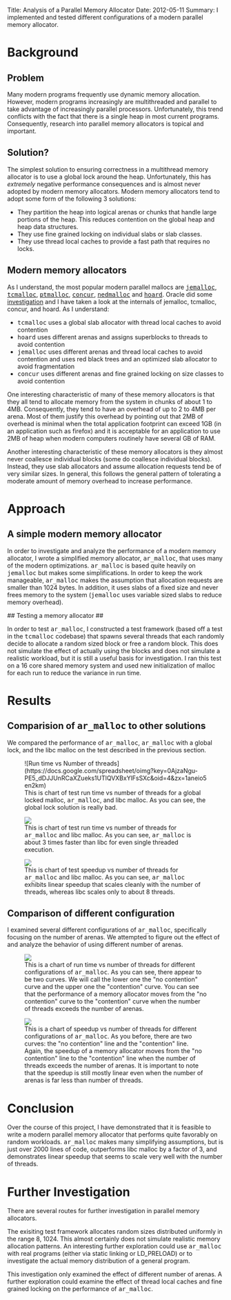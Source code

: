Title: Analysis of a Parallel Memory Allocator
Date: 2012-05-11
Summary: I implemented and tested different configurations of a modern parallel memory allocator.

# Background #
## Problem ##
Many modern programs frequently use dynamic memory allocation. However, modern
programs increasingly are multithreaded and parallel to take advantage of
increasingly parallel processors. Unfortunately, this trend conflicts with the
fact that there is a single heap in most current programs. Consequently,
research into parallel memory allocators is topical and important.

## Solution? ##
The simplest solution to ensuring correctness in a multithread memory allocator
is to use a global lock around the heap. Unfortunately, this has
<em>extremely</em> negative performance consequences and is almost never 
adopted by modern memory allocators. Modern memory allocators tend to adopt 
some form of the following 3 solutions:
<ul>
<li>
They partition the heap into logical arenas or chunks that handle large 
portions of the heap. This reduces contention on the global heap and 
heap data structures.
</li>
<li>
They use fine grained locking on individual slabs or slab classes.
</li>
<li>
They use thread local caches to provide a fast path that requires no locks.
</li>
</ul>

## Modern memory allocators ###
<p>As I understand, the most popular modern parallel mallocs are 
<a href="https://www.facebook.com/notes/facebook-engineering/scalable-memory-allocation-using-jemalloc/480222803919"><tt>jemalloc</tt></a>, 
<a href="http://goog-perftools.sourceforge.net/doc/tcmalloc.html"><tt>tcmalloc</tt></a>, 
<a href="http://www.malloc.de/en/"><tt>ptmalloc</tt></a>, 
<a href="https://doors.gracenote.com/developer/open.html"><tt>concur</tt></a>, 
<a href="http://www.nedprod.com/programs/portable/nedmalloc/"><tt>nedmalloc</tt></a>
and <a href="http://www.cs.umass.edu/~emery/pubs/berger-asplos2000.pdf"><tt>hoard</tt></a>. 
Oracle did some 
<a href="http://developers.sun.com/solaris/articles/multiproc/multiproc.html">investigation</a> 
and I have taken a look at the internals of jemalloc, tcmalloc, concur, and hoard. 
As I understand:

<ul><li><tt>tcmalloc</tt> uses a global slab allocator with thread local caches to avoid contention</li>
	<li><tt>hoard</tt> uses different arenas and assigns superblocks to threads to avoid contention</li>
	<li><tt>jemalloc</tt> uses different arenas and thread local caches to avoid contention
and uses red black trees and an optimized slab allocator to avoid fragmentation</li>
<li><tt>concur</tt> uses different arenas and fine grained locking on size classes to avoid contention</li>
</ul>
</p>
<p>
One interesting characteristic of many of these memory allocators is that they
all tend to allocate memory from the system in chunks of about 1 to 4MB.
Consequently, they tend to have an overhead of up to 2 to 4MB per arena. Most
of them justify this overhead by pointing out that 2MB of overhead is minimal
when the total application footprint can exceed 1GB (in an application such as
firefox) and it is acceptable for an application to use 2MB of heap when
modern computers routinely have several GB of RAM.
</p>

<p>
Another interesting characteristic of these memory allocators is they almost
never coallesce individual blocks (some do coallesce individual blocks). 
Instead, they use slab allocators and assume
allocation requests tend be of very similar sizes. In general, this follows
the general pattern of tolerating a moderate amount of memory overhead to
increase performance.
</p>

# Approach #
## A simple modern memory allocator ##
<p>
In order to investigate and analyze the performance of a modern memory
allocator, I wrote a simplified memory allocator, <tt>ar_malloc</tt>, that 
uses many of the modern optimizations. <tt>ar_malloc</tt> is based quite
heavily on <tt>jemalloc</tt> but makes some simplifications. In order to keep 
the work manageable, <tt>ar_malloc</tt> makes the assumption that allocation 
requests are smaller than 1024 bytes. In addition, it uses slabs of a fixed 
size and never frees memory to the system (<tt>jemalloc</tt> uses variable sized
slabs to reduce memory overhead).
</p>
## Testing a memory allocator ## 
<p>
In order to test <tt>ar_malloc</tt>, I constructed a test framework (based off a
test in the <tt>tcmalloc</tt> codebase) that spawns 
several threads that each randomly decide to allocate a random sized block or 
free a random block. This does not simulate the effect of actually using the blocks
and does not simulate a realistic workload, but it is still a useful
basis for investigation. I ran this test on a 16 core shared memory system and used
new initialization of malloc for each run to reduce the variance in run time.
</p>

# Results #
## Comparision of <tt>ar_malloc</tt> to other solutions ##
<p>
We compared the performance of <tt>ar_malloc</tt>, <tt>ar_malloc</tt> with a global lock, 
and the libc malloc on the test described in the previous section.
</p>
<figure>
![Run time vs Number of threads](https://docs.google.com/spreadsheet/oimg?key=0AjzaNgu-PE5_dDJJUnRCaXZueks1UTlQVXBxYlFsSXc&oid=4&zx=1aneio5en2km)
<figcaption>This is chart of test run time vs number of threads for a global locked malloc, <tt>ar_malloc</tt>, and libc malloc. As 
	you can see, the global lock solution is really bad.</figcaption>
</figure>

<figure>
	<img src="https://docs.google.com/spreadsheet/oimg?key=0AjzaNgu-PE5_dDJJUnRCaXZueks1UTlQVXBxYlFsSXc&oid=14&zx=rgpgcr33f1ax" />
	<figcaption>This is chart of test run time vs number of threads for <tt>ar_malloc</tt> and libc malloc. As 
	you can see, <tt>ar_malloc</tt> is about 3 times faster than libc for even
	single threaded execution. </figcaption>
</figure>
<figure>
	<img src="https://docs.google.com/spreadsheet/oimg?key=0AjzaNgu-PE5_dDJJUnRCaXZueks1UTlQVXBxYlFsSXc&oid=8&zx=ttz2qtfnzo60" />
	<figcaption>This is chart of test speedup vs number of threads for <tt>ar_malloc</tt> and libc malloc. As 
	you can see, <tt>ar_malloc</tt> exhibits linear speedup that scales cleanly with
	the number of threads, whereas libc scales only to about 8 threads. 
	</figcaption>
</figure>

## Comparison of different configuration ##
<p>
I examined several different configurations of <tt>ar_malloc</tt>, specifically 
focusing on the number of arenas. We attempted to figure out the effect of and 
analyze the behavior of using different number of arenas.
</p>

<figure>
	<img src="https://docs.google.com/spreadsheet/oimg?key=0AjzaNgu-PE5_dDJJUnRCaXZueks1UTlQVXBxYlFsSXc&oid=11&zx=fwaahh94nhlg" />
<figcaption>This is a chart of run time vs number of threads for different configurations of <tt>ar_malloc</tt>.
	As you can see, there appear to be two curves. We will call the lower one the &quot;no contention&quot; curve and the
	upper one the &quot;contention&quot; curve. You can see that the performance of a memory allocator moves from the &quot;no contention&quot;
	curve to the &quot;contention&quot; curve when the number of threads exceeds the number of arenas.
	</figcaption>
</figure>

<figure>
	<img src="https://docs.google.com/spreadsheet/oimg?key=0AjzaNgu-PE5_dDJJUnRCaXZueks1UTlQVXBxYlFsSXc&oid=13&zx=fhdbihufrx4u" />
	<figcaption>
	This is a chart of speedup vs number of threads for different configurations of <tt>ar_malloc</tt>. As you before, there are 
	two curves: the &quot;no contention&quot; line and the &quot;contention&quot; line. Again, the speedup of a memory allocator
	moves from the &quot;no contention&quot; line to the &quot;contention&quot; line when the number of threads exceeds the 
	number of arenas. It is important to note that the speedup is still mostly linear even when the number of arenas is far less
	than number of threads.
	</figcaption>
</figure>

# Conclusion #
Over the course of this project, I have demonstrated that it is feasible to 
write a modern parallel memory allocator that performs quite favorably 
on random workloads. <tt>ar_malloc</tt> makes many simplifying assumptions,
but is just over 2000 lines of code, outperforms libc malloc by a factor
of 3, and demonstrates linear speedup that seems to scale very well with
the number of threads.

# Further Investigation #
<p>
There are several routes for further investigation in parallel memory
allocators.</p>
<p>The exisiting test framework allocates random sizes distributed
uniformly in the range 8, 1024. This almost certainly does not simulate 
realistic memory allocation patterns. An interesting further exploration could
use <tt>ar_malloc</tt> with real programs (either via static linking or LD_PRELOAD) 
or to investigate the actual memory distribution of a general program. 
</p>
<p>This investigation only examined the effect of different number of arenas.
A further exploration could examine the effect of thread local caches and fine
grained locking on the performance of <tt>ar_malloc</tt>.
</p>
